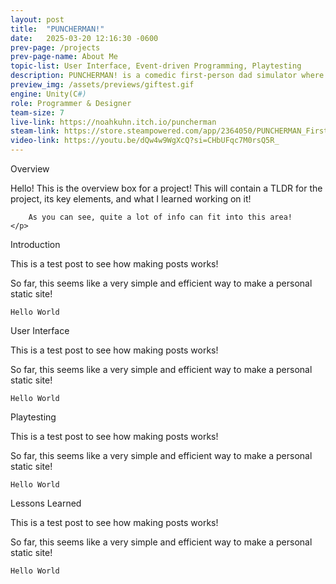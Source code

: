 ```yaml
---
layout: post
title:  "PUNCHERMAN!"
date:   2025-03-20 12:16:30 -0600
prev-page: /projects
prev-page-name: About Me
topic-list: User Interface, Event-driven Programming, Playtesting
description: PUNCHERMAN! is a comedic first-person dad simulator where the player is tasked with completing chores despite only being able to punch. Developed in Unity across two development cycles, PUNCHERMAN! is currently free to download on Steam.
preview_img: /assets/previews/giftest.gif
engine: Unity(C#)
role: Programmer & Designer
team-size: 7
live-link: https://noahkuhn.itch.io/puncherman
steam-link: https://store.steampowered.com/app/2364050/PUNCHERMAN_First_Day/
video-link: https://youtu.be/dQw4w9WgXcQ?si=CHbUFqc7M0rsQ5R_
---
```


<div class="overview">
    <span class="overview-title">Overview</span>
    <br>
    <p>
        Hello! This is the overview box for a project!
        This will contain a TLDR for the project, its key elements,
        and what I learned working on it!

        As you can see, quite a lot of info can fit into this area!
    </p>
</div>

<span class="section-title">Introduction</span>

This is a test post to see how making posts works!

So far, this seems like a very simple and efficient way to make a personal static site!

`Hello World`

<span class="section-title">User Interface</span>

This is a test post to see how making posts works!

So far, this seems like a very simple and efficient way to make a personal static site!

`Hello World`

<span class="section-title">Playtesting</span>

This is a test post to see how making posts works!

So far, this seems like a very simple and efficient way to make a personal static site!

`Hello World`

<span class="section-title">Lessons Learned</span>

This is a test post to see how making posts works!

So far, this seems like a very simple and efficient way to make a personal static site!

`Hello World`

